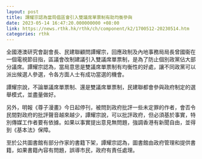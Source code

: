 ```yaml
---
layout: post
title: 譚耀宗認為當局倡區會引入雙議席單票制有助均衡參與
date: 2023-05-14 16:47:20.000000000 +08:00
link: https://news.rthk.hk/rthk/ch/component/k2/1700512-20230514.htm
categories: rthk
---
```


全國港澳研究會副會長、民建聯顧問譚耀宗，回應政制及內地事務局局長曾國衞在一個電視節目指，區議會改制建議引入雙議席單票制，是為了防止個別政黨佔大部分議席。譚耀宗認為，當局意思是雙議席單票制有均衡性的好處，讓不同政黨可以派出候選人參選，令各方面人士有成功當選的機會。

譚耀宗說，不論單議席單票制、還是雙議席單票制，民建聯都會參與政府制定的選舉模式，並盡量做好。

另外，明報《尊子漫畫》今日起停刊，被問到政府批評一些未定罪的作者，會否令民間對政府的批評聲音越來越少，譚耀宗說，可以批評政府，但必須基於事實，特別傳媒工作者要有依據。如果以事實提出意見無問題，強調香港有新聞自由，並得到《基本法》保障。 

至於公共圖書館有部分作家的書籍下架，譚耀宗認為，圖書館由政府管理和提供書籍，如果書籍內容有問題，誤導市民，政府有責任處理。
